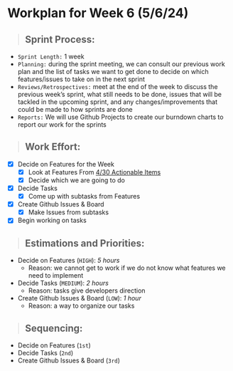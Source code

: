 # **Workplan for Week 6 (5/6/24)**


> ## **Sprint Process:**

- `Sprint Length:` 1 week
- `Planning:` during the sprint meeting, we can consult our previous work plan and the list of tasks we want to get done to decide on which features/issues to take on in the next sprint
- `Reviews/Retrospectives:` meet at the end of the week to discuss the previous week’s sprint, what still needs to be done, issues that will be tackled in the upcoming sprint, and any changes/improvements that could be made to how sprints are done
- `Reports:` We will use Github Projects to create our burndown charts to report our work for the sprints

> ## **Work Effort:**

- [x] Decide on Features for the Week
    - [x] Look at Features From [4/30 Actionable Items](4_30_Notes.pdf)
    - [x] Decide which we are going to do
- [x] Decide Tasks
    - [x] Come up with subtasks from Features
- [x] Create Github Issues & Board
    - [x] Make Issues from subtasks
- [x] Begin working on tasks

> ## **Estimations and Priorities:**
- Decide on Features (`HIGH`): *5 hours*
  - Reason: we cannot get to work if we do not know what features we need to implement
- Decide Tasks (`MEDIUM`): *2 hours*
  - Reason: tasks give developers direction
- Create Github Issues & Board (`LOW`): *1 hour*
  - Reason: a way to organize our tasks

> ## **Sequencing:**
- Decide on Features (`1st`)
- Decide Tasks (`2nd`)
- Create Github Issues & Board (`3rd`)
